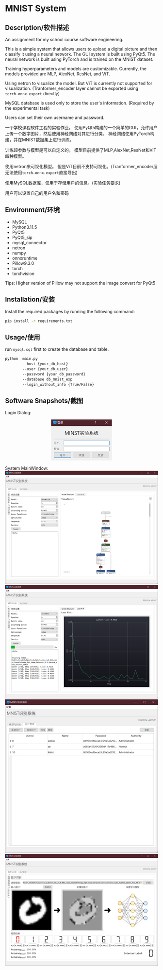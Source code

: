 # MNIST System

## Description/软件描述
An assignment for my school course software engineering.

This is a simple system that allows users to upload a digital picture and then classify it using a neural network. 
The GUI system is built using PyQt5. 
The neural network is built using PyTorch and is trained on the MNIST dataset.

Training hyperparameters and models are customizable.
Currently, the models provided are MLP, AlexNet, ResNet, and ViT.

Using netron to visualize the model.
But ViT is currently not supported for visualization.
(Tranformer_encoder layer cannot be exported using ```torch.onnx.export``` directly)

MySQL database is used only to store the user's information.
(Required by the experimental task)

Users can set their own username and password.

一个学校课程软件工程的实验作业。
使用PyQt5构建的一个简单的GUI，允许用户上传一个数字图片，然后使用神经网络对其进行分类。
神经网络使用PyTorch构建，并在MNIST数据集上进行训练。

训练超参数与模型是可以自定义的。
模型目前提供了MLP,AlexNet,ResNet和ViT四种模型。

使用netron来可视化模型。
但是ViT目前不支持可视化。(Tranformer_encoder层无法使用```torch.onnx.export```直接导出)

使用MySQL数据库，仅用于存储用户的信息。(实验任务要求)

用户可以设置自己的用户名和密码

## Environment/环境

- MySQL
- Python3.11.5
- PyQt5
- PyQt5_sip
- mysql_connector
- netron
- numpy
- onnxruntime
- Pillow9.3.0
- torch
- torchvision

Tips:
Higher version of Pillow may not support the image convert for PyQt5

## Installation/安装

Install the required packages by running the following command:

```bash
pip install -r requirements.txt
```

## Usage/使用

run ```mysql.sql``` first to create the database and table.


```bash
python  main.py 
        --host {your_db_host} 
        --user {your_db_user} 
        --password {your_db_password} 
        --database db_mnist_exp
        --login_without_info {True/False}
```

## Software Snapshots/截图
Login Dialog:

<p align="center">
  <img src="./sys_picture/3.png" width="200" alt="">
</p>

System MainWindow:
![image](./sys_picture/1.png)
![image](./sys_picture/2.png)
![image](./sys_picture/4.png)
![image](./sys_picture/5.png)
